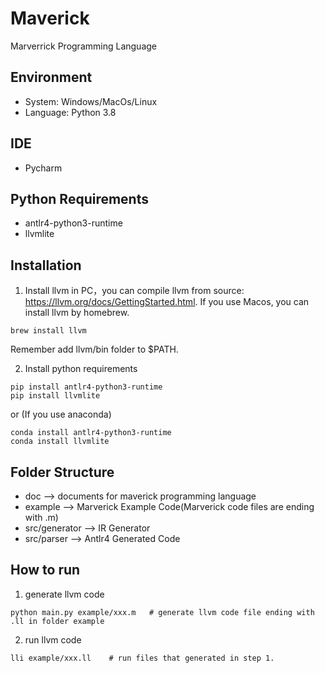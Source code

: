 # Maverick
Marverrick Programming Language

## Environment
* System: Windows/MacOs/Linux
* Language: Python 3.8

## IDE
* Pycharm 

## Python Requirements
* antlr4-python3-runtime
* llvmlite

## Installation
1. Install llvm in PC，you can compile llvm from source: https://llvm.org/docs/GettingStarted.html. 
If you use Macos, you can install llvm by homebrew.
```shell
brew install llvm
```
Remember add llvm/bin folder to $PATH.

2. Install python requirements
```shell
pip install antlr4-python3-runtime
pip install llvmlite
```
or (If you use anaconda)
```shell
conda install antlr4-python3-runtime
conda install llvmlite
```

## Folder Structure
* doc --> documents for maverick programming language
* example --> Marverick Example Code(Marverick code files are ending with .m)
* src/generator --> IR Generator
* src/parser --> Antlr4 Generated Code


## How to run

1. generate llvm code
```shell
python main.py example/xxx.m   # generate llvm code file ending with .ll in folder example
```

2. run llvm code
```shell
lli example/xxx.ll    # run files that generated in step 1.
```
